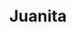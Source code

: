 ---
title: Juanita
date: 
draft: false

# descripcion
description : Aro de plata pasante

materials: Plata 925

color: Plateado

dimensions: 0,8cm x 1,7cm

code: 01-20-0432

type: "Aros"

categories: []

price: $2.040,00

# Images
# first image will be shown in the product page
images:
  # - image: "images/path_to_image"
  # La ubicacion de las imagenes es imagenes/Aros/Aros.Solo Plata/01-20-0432-juanita
  - image: "./images/aros/solo_plata/01-20-0432-hoja-opaca_a.JPG"
  - image: "./images/aros/solo_plata/01-20-0432-hoja-opaca_b.JPG"
---